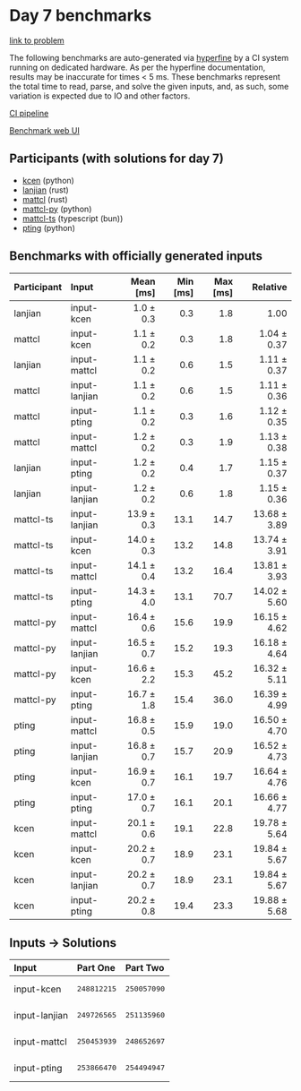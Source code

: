 # Day 7 benchmarks

[link to problem](https://adventofcode.com/2023/day/7)

The following benchmarks are auto-generated via
[hyperfine](https://github.com/sharkdp/hyperfine) by a CI system running on
dedicated hardware. As per the hyperfine documentation, results may be
inaccurate for times < 5 ms. These benchmarks represent the total time to read,
parse, and solve the given inputs, and, as such, some variation is expected due
to IO and other factors.

[CI pipeline](http://ci.papercode.net:8080/teams/main/pipelines/aoc2023)

[Benchmark web UI](https://aoc.ancalagon.black)


## Participants (with solutions for day 7)

- [kcen](https://github.com/kcen/aoc2023) (python)
- [lanjian](https://github.com/lanjian/aoc-2023) (rust)
- [mattcl](https://github.com/mattcl/aoc2023) (rust)
- [mattcl-py](https://github.com/mattcl/aoc2023-py) (python)
- [mattcl-ts](https://github.com/mattcl/aoc2023-js) (typescript (bun))
- [pting](https://github.com/pting/aoc2023) (python)


## Benchmarks with officially generated inputs

| Participant | Input | Mean [ms] | Min [ms] | Max [ms] | Relative |
|:---|:---|---:|---:|---:|---:|
| lanjian | input-kcen | 1.0 ± 0.3 | 0.3 | 1.8 | 1.00 |
| mattcl | input-kcen | 1.1 ± 0.2 | 0.3 | 1.8 | 1.04 ± 0.37 |
| lanjian | input-mattcl | 1.1 ± 0.2 | 0.6 | 1.5 | 1.11 ± 0.37 |
| mattcl | input-lanjian | 1.1 ± 0.2 | 0.6 | 1.5 | 1.11 ± 0.36 |
| mattcl | input-pting | 1.1 ± 0.2 | 0.3 | 1.6 | 1.12 ± 0.35 |
| mattcl | input-mattcl | 1.2 ± 0.2 | 0.3 | 1.9 | 1.13 ± 0.38 |
| lanjian | input-pting | 1.2 ± 0.2 | 0.4 | 1.7 | 1.15 ± 0.37 |
| lanjian | input-lanjian | 1.2 ± 0.2 | 0.6 | 1.8 | 1.15 ± 0.36 |
| mattcl-ts | input-lanjian | 13.9 ± 0.3 | 13.1 | 14.7 | 13.68 ± 3.89 |
| mattcl-ts | input-kcen | 14.0 ± 0.3 | 13.2 | 14.8 | 13.74 ± 3.91 |
| mattcl-ts | input-mattcl | 14.1 ± 0.4 | 13.2 | 16.4 | 13.81 ± 3.93 |
| mattcl-ts | input-pting | 14.3 ± 4.0 | 13.1 | 70.7 | 14.02 ± 5.60 |
| mattcl-py | input-mattcl | 16.4 ± 0.6 | 15.6 | 19.9 | 16.15 ± 4.62 |
| mattcl-py | input-lanjian | 16.5 ± 0.7 | 15.2 | 19.3 | 16.18 ± 4.64 |
| mattcl-py | input-kcen | 16.6 ± 2.2 | 15.3 | 45.2 | 16.32 ± 5.11 |
| mattcl-py | input-pting | 16.7 ± 1.8 | 15.4 | 36.0 | 16.39 ± 4.99 |
| pting | input-mattcl | 16.8 ± 0.5 | 15.9 | 19.0 | 16.50 ± 4.70 |
| pting | input-lanjian | 16.8 ± 0.7 | 15.7 | 20.9 | 16.52 ± 4.73 |
| pting | input-kcen | 16.9 ± 0.7 | 16.1 | 19.7 | 16.64 ± 4.76 |
| pting | input-pting | 17.0 ± 0.7 | 16.1 | 20.1 | 16.66 ± 4.77 |
| kcen | input-mattcl | 20.1 ± 0.6 | 19.1 | 22.8 | 19.78 ± 5.64 |
| kcen | input-kcen | 20.2 ± 0.7 | 18.9 | 23.1 | 19.84 ± 5.67 |
| kcen | input-lanjian | 20.2 ± 0.7 | 18.9 | 23.1 | 19.84 ± 5.67 |
| kcen | input-pting | 20.2 ± 0.8 | 19.4 | 23.3 | 19.88 ± 5.68 |


## Inputs -> Solutions

| Input | Part One | Part Two |
|:---|:---|:---|
|input-kcen|<pre>248812215</pre>|<pre>250057090</pre>|
|input-lanjian|<pre>249726565</pre>|<pre>251135960</pre>|
|input-mattcl|<pre>250453939</pre>|<pre>248652697</pre>|
|input-pting|<pre>253866470</pre>|<pre>254494947</pre>|